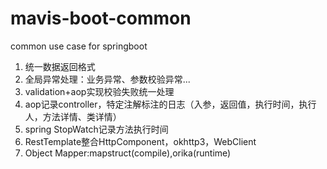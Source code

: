 # mavis-boot-common
common use case for springboot
1. 统一数据返回格式   
2. 全局异常处理：业务异常、参数校验异常...   
3. validation+aop实现校验失败统一处理
4. aop记录controller，特定注解标注的日志（入参，返回值，执行时间，执行人，方法详情、类详情）
5. spring StopWatch记录方法执行时间
6. RestTemplate整合HttpComponent，okhttp3，WebClient
7. Object Mapper:mapstruct(compile),orika(runtime)

